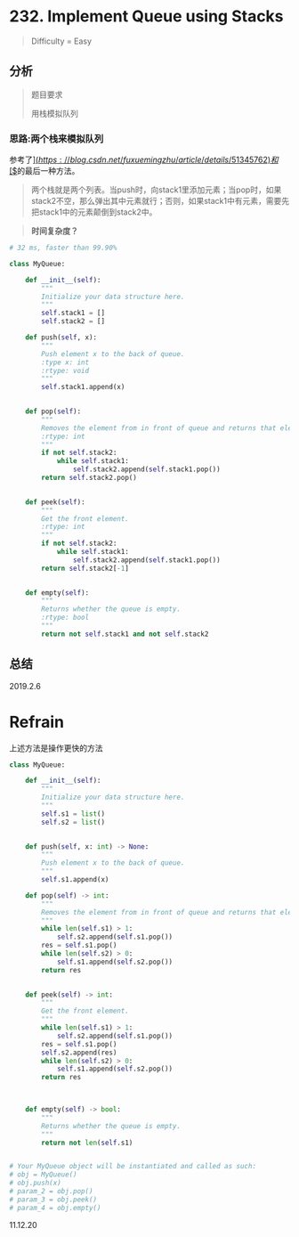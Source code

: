 # 232. Implement Queue using Stacks
> Difficulty = Easy

## 分析

> 题目要求
> 
> 用栈模拟队列

### 思路:两个栈来模拟队列

参考了[$](https://blog.csdn.net/fuxuemingzhu/article/details/51345762)和[$$](https://github.com/apachecn/awesome-algorithm/blob/master/docs/Leetcode_Solutions/Python/232._implement_queue_using_stacks.md)的最后一种方法。

> 两个栈就是两个列表。当push时，向stack1里添加元素；当pop时，如果stack2不空，那么弹出其中元素就行；否则，如果stack1中有元素，需要先把stack1中的元素颠倒到stack2中。


> **时间复杂度？**

```python
# 32 ms, faster than 99.90%

class MyQueue:

    def __init__(self):
        """
        Initialize your data structure here.
        """
        self.stack1 = []
        self.stack2 = []

    def push(self, x):
        """
        Push element x to the back of queue.
        :type x: int
        :rtype: void
        """
        self.stack1.append(x)
        

    def pop(self):
        """
        Removes the element from in front of queue and returns that element.
        :rtype: int
        """
        if not self.stack2:
        	while self.stack1:
        		self.stack2.append(self.stack1.pop())
        return self.stack2.pop()
        

    def peek(self):
        """
        Get the front element.
        :rtype: int
        """
        if not self.stack2:
        	while self.stack1:
        		self.stack2.append(self.stack1.pop())
        return self.stack2[-1]
        

    def empty(self):
        """
        Returns whether the queue is empty.
        :rtype: bool
        """
        return not self.stack1 and not self.stack2
```

## 总结


2019.2.6


# Refrain

上述方法是操作更快的方法

```python
class MyQueue:

    def __init__(self):
        """
        Initialize your data structure here.
        """
        self.s1 = list()
        self.s2 = list()
        

    def push(self, x: int) -> None:
        """
        Push element x to the back of queue.
        """
        self.s1.append(x)

    def pop(self) -> int:
        """
        Removes the element from in front of queue and returns that element.
        """
        while len(self.s1) > 1:
            self.s2.append(self.s1.pop())
        res = self.s1.pop()
        while len(self.s2) > 0:
            self.s1.append(self.s2.pop())
        return res
        

    def peek(self) -> int:
        """
        Get the front element.
        """
        while len(self.s1) > 1:
            self.s2.append(self.s1.pop())
        res = self.s1.pop()
        self.s2.append(res)
        while len(self.s2) > 0:
            self.s1.append(self.s2.pop())
        return res       

        

    def empty(self) -> bool:
        """
        Returns whether the queue is empty.
        """
        return not len(self.s1)


# Your MyQueue object will be instantiated and called as such:
# obj = MyQueue()
# obj.push(x)
# param_2 = obj.pop()
# param_3 = obj.peek()
# param_4 = obj.empty()
```

11.12.20